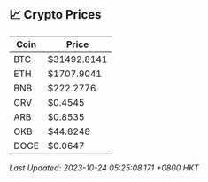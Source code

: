 ## 📈 Crypto Prices

| Coin | Price |
| ---- | ----- |
| BTC | $31492.8141 |
| ETH | $1707.9041 |
| BNB | $222.2776 |
| CRV | $0.4545 |
| ARB | $0.8535 |
| OKB | $44.8248 |
| DOGE | $0.0647 |

_Last Updated: 2023-10-24 05:25:08.171 +0800 HKT_